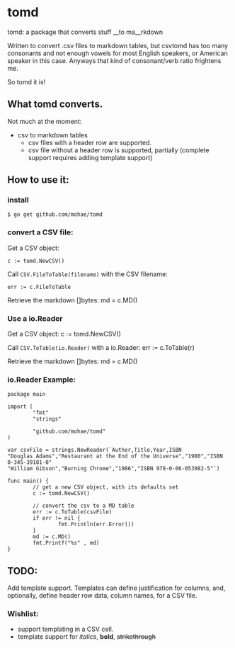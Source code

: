 tomd
====

tomd: a package that converts stuff __to ma__rkdown

Written to convert .csv files to markdown tables, but csvtomd has too many consonants and not enough vowels for most English speakers, or American speaker in this case. Anyways that kind of consonant/verb ratio frightens me.

So tomd it is!

## What tomd converts.
Not much at the moment:

* csv to markdown tables
  * csv files with a header row are supported.
  * csv file without a header row is supported, partially (complete support requires adding template support)

## How to use it:
### install

    $ go get github.com/mohae/tomd

### convert a CSV file:
Get a CSV object:

    c := tomd.NewCSV()

Call `CSV.FileToTable(filename)` with the CSV filename:

	err := c.FileToTable

Retrieve the markdown []bytes:
    md = c.MD()

### Use a io.Reader
Get a CSV object:
    c := tomd.NewCSV()

Call `CSV.ToTable(io.Reader)` with a io.Reader:
    err := c.ToTable(r)

Retrieve the markdown []bytes:
    md = c.MD()


### io.Reader Example:
```
package main

import (
        "fmt"
        "strings"

        "github.com/mohae/tomd"
)

var csvFile = strings.NewReader(`Author,Title,Year,ISBN
"Douglas Adams","Restaurant at the End of the Universe","1980","ISBN 0-345-39181-0"
"William Gibson","Burning Chrome","1986","ISBN 978-0-06-053982-5"`)

func main() {
        // get a new CSV object, with its defaults set
        c := tomd.NewCSV()

        // convert the csv to a MD table
        err := c.ToTable(csvFile)
        if err != nil {
                fmt.Println(err.Error())
        }
        md := c.MD()
        fmt.Printf("%s" , md)
}
```

## TODO:
Add template support. Templates can define justification for columns, and, optionally, define header row data, column names, for a CSV file.

### Wishlist:
* support templating in a CSV cell.
* template support for _italics_, __bold__, ~~strikethrough~~ 
